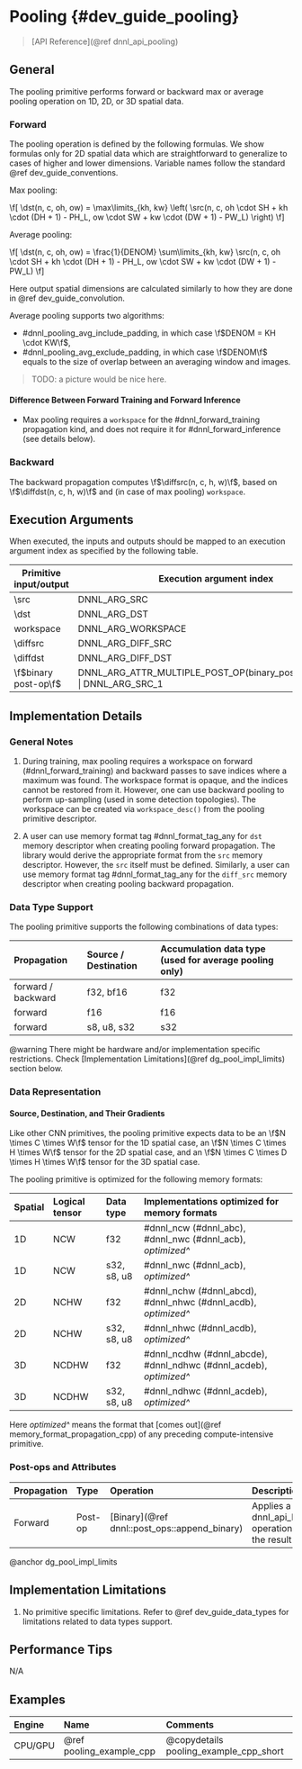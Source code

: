 Pooling {#dev_guide_pooling}
============================

>
> [API Reference](@ref dnnl_api_pooling)
>

## General

The pooling primitive performs forward or backward max or average pooling
operation on 1D, 2D, or 3D spatial data.

### Forward

The pooling operation is defined by the following formulas.
We show formulas only for 2D spatial data which are straightforward to
generalize to cases of higher and lower dimensions. Variable names follow the
standard @ref dev_guide_conventions.

Max pooling:

\f[
    \dst(n, c, oh, ow) =
        \max\limits_{kh, kw}
        \left(
            \src(n, c, oh \cdot SH + kh \cdot (DH + 1) - PH_L, ow \cdot SW + kw \cdot (DW + 1) - PW_L)
        \right)
\f]

Average pooling:

\f[
    \dst(n, c, oh, ow) =
        \frac{1}{DENOM}
        \sum\limits_{kh, kw}
            \src(n, c, oh \cdot SH + kh \cdot (DH + 1) - PH_L, ow \cdot SW + kw \cdot (DW + 1) - PW_L)
\f]

Here output spatial dimensions are calculated similarly to how they are done in
@ref dev_guide_convolution.

Average pooling supports two algorithms:
- #dnnl_pooling_avg_include_padding, in which case \f$DENOM = KH \cdot KW\f$,
- #dnnl_pooling_avg_exclude_padding, in which case \f$DENOM\f$ equals to the
  size of overlap between an averaging window and images.

> TODO: a picture would be nice here.

#### Difference Between Forward Training and Forward Inference

- Max pooling requires a `workspace` for the #dnnl_forward_training propagation
  kind, and does not require it for #dnnl_forward_inference (see details below).

### Backward

The backward propagation computes \f$\diffsrc(n, c, h,
w)\f$, based on \f$\diffdst(n, c, h, w)\f$ and (in
case of max pooling) `workspace`.

## Execution Arguments
When executed, the inputs and outputs should be mapped to an execution
argument index as specified by the following table.

| Primitive input/output | Execution argument index                                                  |
| ---                    | ---                                                                       |
| \src                   | DNNL_ARG_SRC                                                              |
| \dst                   | DNNL_ARG_DST                                                              |
| workspace              | DNNL_ARG_WORKSPACE                                                        |
| \diffsrc               | DNNL_ARG_DIFF_SRC                                                         |
| \diffdst               | DNNL_ARG_DIFF_DST                                                         |
| \f$binary post-op\f$   | DNNL_ARG_ATTR_MULTIPLE_POST_OP(binary_post_op_position) \| DNNL_ARG_SRC_1 |

## Implementation Details

### General Notes

1. During training, max pooling requires a workspace on forward
   (#dnnl_forward_training) and backward passes to save indices where a maximum
   was found. The workspace format is opaque, and the indices cannot be restored
   from it. However, one can use backward pooling to perform up-sampling (used
   in some detection topologies). The workspace can be created via
   `workspace_desc()` from the pooling primitive descriptor.

2. A user can use memory format tag #dnnl_format_tag_any for `dst` memory
   descriptor when creating pooling forward propagation. The library would
   derive the appropriate format from the `src` memory descriptor. However,
   the `src` itself must be defined. Similarly, a user can use memory format tag
   #dnnl_format_tag_any for the `diff_src` memory descriptor when creating
   pooling backward propagation.

### Data Type Support

The pooling primitive supports the following combinations of data types:

| Propagation        | Source / Destination | Accumulation data type (used for average pooling only)
| :--                | :--                  | :--
| forward / backward | f32, bf16            | f32
| forward            | f16                  | f16
| forward            | s8, u8, s32          | s32

@warning
    There might be hardware and/or implementation specific restrictions.
    Check [Implementation Limitations](@ref dg_pool_impl_limits) section below.

### Data Representation

#### Source, Destination, and Their Gradients

Like other CNN primitives, the pooling primitive expects data to be
an \f$N \times C \times W\f$ tensor for the 1D spatial case,
an \f$N \times C \times H \times W\f$ tensor for the 2D spatial case, and
an \f$N \times C \times D \times H \times W\f$ tensor for the 3D spatial case.

The pooling primitive is optimized for the following memory formats:

| Spatial | Logical tensor | Data type   | Implementations optimized for memory formats                       |
| :--     | :--            | :--         | :--                                                                |
| 1D      | NCW            | f32         | #dnnl_ncw (#dnnl_abc), #dnnl_nwc (#dnnl_acb), *optimized^*         |
| 1D      | NCW            | s32, s8, u8 | #dnnl_nwc (#dnnl_acb), *optimized^*                                |
| 2D      | NCHW           | f32         | #dnnl_nchw (#dnnl_abcd), #dnnl_nhwc (#dnnl_acdb), *optimized^*     |
| 2D      | NCHW           | s32, s8, u8 | #dnnl_nhwc (#dnnl_acdb), *optimized^*                              |
| 3D      | NCDHW          | f32         | #dnnl_ncdhw (#dnnl_abcde), #dnnl_ndhwc (#dnnl_acdeb), *optimized^* |
| 3D      | NCDHW          | s32, s8, u8 | #dnnl_ndhwc (#dnnl_acdeb), *optimized^*                            |

Here *optimized^* means the format that
[comes out](@ref memory_format_propagation_cpp)
of any preceding compute-intensive primitive.

### Post-ops and Attributes

| Propagation | Type    | Operation                                    | Description                                            | Restrictions                        |
| :--         | :--     | :--                                          | :--                                                    | :--                                 |
| Forward     | Post-op | [Binary](@ref dnnl::post_ops::append_binary) | Applies a @ref dnnl_api_binary operation to the result | General binary post-op restrictions |

@anchor dg_pool_impl_limits
## Implementation Limitations

1. No primitive specific limitations. Refer to @ref dev_guide_data_types for
   limitations related to data types support.


## Performance Tips

N/A

## Examples

| Engine  | Name                     | Comments
| :--     | :--                      | :--
| CPU/GPU | @ref pooling_example_cpp | @copydetails pooling_example_cpp_short
